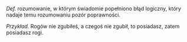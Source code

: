 _Def._ rozumowanie, w którym świadomie popełniono błąd logiczny, który nadaje temu rozumowaniu pozór poprawności. 

_Przykład._ Rogów nie zgubiłeś, a czegoś nie zgubił, to posiadasz, zatem posiadasz rogi.
